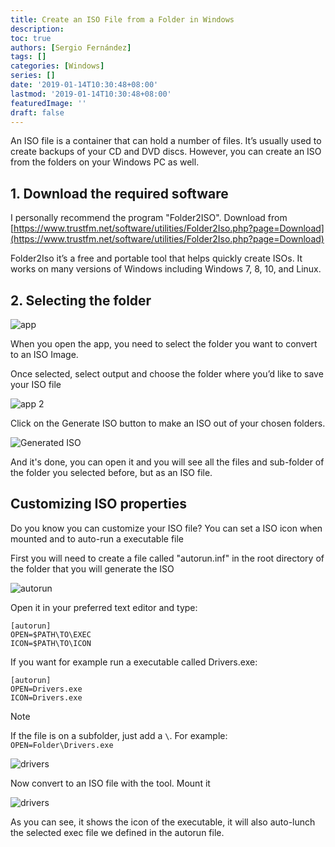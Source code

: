 ```yaml
---
title: Create an ISO File from a Folder in Windows
description:
toc: true
authors: [Sergio Fernández]
tags: []
categories: [Windows]
series: []
date: '2019-01-14T10:30:48+08:00'
lastmod: '2019-01-14T10:30:48+08:00'
featuredImage: ''
draft: false
---
```

An ISO file is a container that can hold a number of files. It’s usually used to create backups of your CD and DVD discs. However, you can create an ISO from the folders on your Windows PC as well.

## 1. Download the required software

I personally recommend the program "Folder2ISO". Download from [https://www.trustfm.net/software/utilities/Folder2Iso.php?page=Download](https://www.trustfm.net/software/utilities/Folder2Iso.php?page=Download)

Folder2Iso it’s a free and portable tool that helps quickly create ISOs. It works on many versions of Windows including Windows 7, 8, 10, and Linux.

## 2. Selecting the folder

<img src="/posts/images/tut/iso/folder2iso1.png" alt="app" >

When you open the app, you need to select the folder you want to convert to an ISO Image.

Once selected, select output and choose the folder where you’d like to save your ISO file

<img src="/posts/images/tut/iso/folder2iso2.png" alt="app 2" >

Click on the Generate ISO button to make an ISO out of your chosen folders.

<img src="/posts/images/tut/iso/iso.png" alt="Generated ISO" >

And it's done, you can open it and you will see all the files and sub-folder of the folder you selected before, but as an ISO file.

## Customizing ISO properties

Do you know you can customize your ISO file? You can set a ISO icon when mounted and to auto-run a executable file

First you will need to create a file called "autorun.inf" in the root directory of the folder that you will generate the ISO

<img src="/posts/images/tut/iso/root.png" alt="autorun" >

Open it in your preferred text editor and type:

```
[autorun]
OPEN=$PATH\TO\EXEC
ICON=$PATH\TO\ICON
```

If you want for example run a executable called Drivers.exe:

```
[autorun]
OPEN=Drivers.exe
ICON=Drivers.exe
```

> [!NOTE]
> If the file is on a subfolder, just add a `\`. For example: `OPEN=Folder\Drivers.exe`

<img src="/posts/images/tut/iso/root2.png" alt="drivers" >

Now convert to an ISO file with the tool. Mount it

<img src="/posts/images/tut/iso/iso_drive.png" alt="drivers" >

As you can see, it shows the icon of the executable, it will also auto-lunch the selected exec file we defined in the autorun file.
